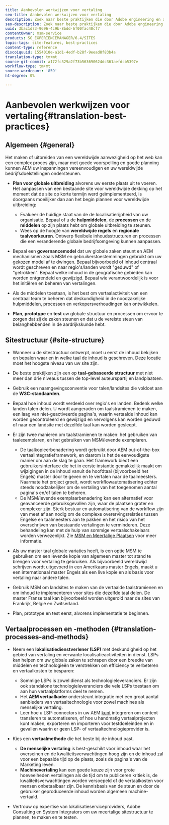```yaml
---
title: Aanbevolen werkwijzen voor vertaling
seo-title: Aanbevolen werkwijzen voor vertaling
description: Zoek naar beste praktijken die door Adobe engineering en adviesteams worden gecompileerd om u te helpen met vertaalprojecten aan de slag te gaan.
seo-description: Zoek naar beste praktijken die door Adobe engineering en adviesteams worden gecompileerd om u te helpen met vertaalprojecten aan de slag te gaan.
uuid: 3bac1d73-9696-4c9b-8bdd-6f00fac40cf7
contentOwner: msm-service
products: SG_EXPERIENCEMANAGER/6.4/SITES
topic-tags: site-features, best-practices
content-type: reference
discoiquuid: 1554010e-a1d1-4edf-b28f-9eead8f83b4a
translation-type: tm+mt
source-git-commit: a172fc329a2f73b563690624dc361aefdcb5397e
workflow-type: tm+mt
source-wordcount: '859'
ht-degree: 0%

---
```



# Aanbevolen werkwijzen voor vertaling{#translation-best-practices}

## Algemeen {#general}

Het maken of uitbreiden van een wereldwijde aanwezigheid op het web kan een complex proces zijn, maar met goede voorspelling en goede planning kunnen AEM uw inspanningen vereenvoudigen en uw wereldwijde bedrijfsdoelstellingen ondersteunen.

* **Plan voor globale uitbreiding** alvorens uw eerste plaats uit te voeren. Het aanpassen van een bestaande site voor wereldwijde dekking op het moment dat de site op korte termijn werd geïmplementeerd, is doorgaans moeilijker dan aan het begin plannen voor wereldwijde uitbreiding:

   * Evalueer de huidige staat van de de localisatierijpheid van uw organisatie. Bepaal of u de **hulpmiddelen**, de **processen** en de **middelen** op zijn plaats hebt om globale uitbreiding te steunen.
   * Wees op de hoogte van **wereldwijde regels** en **regionale taalvoorkeuren**. Ontwerp flexibele inhoudsstructuren en processen die een veranderende globale bedrijfsomgeving kunnen aanpassen.

* Bepaal een **governancemodel** dat uw globale zaken steunt en AEM mechanismen zoals MSM en gebruikerstoestemmingen gebruikt om uw gekozen model af te dwingen. Bepaal bijvoorbeeld of inhoud centraal wordt geschreven en naar regio&#39;s/landen wordt &quot;geduwd&quot; of &quot;getrokken&quot;. Bepaal welke inhoud in de geografische gebieden kan worden ontgrendeld en gewijzigd. Bepaal wie verantwoordelijk is voor het initiëren en beheren van vertalingen.
* Als de middelen toestaan, is het best om vertaalactiviteit van een centraal team te beheren dat deskundigheid in de noodzakelijke hulpmiddelen, processen en verkopersverhoudingen kan ontwikkelen.
* **Plan**, **prototype** en **test** uw globale structuur en processen om ervoor te zorgen dat zij de zaken steunen en dat u de vereiste steun van belanghebbenden in de aardrijkskunde hebt.

## Sitestructuur {#site-structure}

* Wanneer u de sitestructuur ontwerpt, moet u eerst de inhoud bekijken en bepalen waar en in welke taal de inhoud is geschreven. Deze locatie moet het hoogste niveau van uw site zijn.
* De beste praktijken zijn een op **taal-gebaseerde structuur** met niet meer dan drie niveaus tussen de top-level auteurspartij en landplaatsen.
* Gebruik een naamgevingsconventie voor talen/landsites die voldoet aan de **W3C-standaarden**.
* Bepaal hoe inhoud wordt verdeeld over regio&#39;s en landen. Bedenk welke landen talen delen. U wordt aangeraden om taalstramienen te maken, een laag van niet-geactiveerde pagina&#39;s, waarin vertaalde inhoud kan worden gecontroleerd en gewijzigd en vervolgens kan worden geduwd of naar een landsite met dezelfde taal kan worden gesleept.
* Er zijn twee manieren om taalstramienen te maken: het gebruiken van taalexemplaren, en het gebruiken van MSM/levende exemplaren.

   * De taalkopieerbenadering wordt gebruikt door AEM out-of-the-box vertaalintegratieframework, en daarom is het de eenvoudigste manier om aan de slag te gaan. Het framework biedt een gebruikersinterface die het in eerste instantie gemakkelijk maakt om wijzigingen in de inhoud vanuit de hoofdtaal (bijvoorbeeld het Engels) master door te geven en te vertalen naar de taalmeesters. Naarmate het project groeit, wordt workflowautomatisering echter steeds noodzakelijker om de vertaling van het toegenomen aantal pagina&#39;s en/of talen te beheren.
   * De MSM/levende exemplaarbenadering kan een alternatief voor geavanceerde gebruiksgevallen zijn, waar de plaatsen groter en complexer zijn. Sterk bestuur en automatisering van de workflow zijn van meet af aan nodig om de complexe overervingsrelaties tussen Engelse en taalmeesters aan te pakken en het risico van het overschrijven van bestaande vertalingen te verminderen. Deze behandeling kan met de hulp van sommige vertaalschakelaars worden verwezenlijkt. Zie [MSM en Meertalige Plaatsen](/help/sites-administering/msm-best-practices.md#msm-and-multilingual-websites) voor meer informatie.

* Als uw master taal globale variaties heeft, is een optie MSM te gebruiken om een levende kopie van algemeen master tot stand te brengen voor vertaling te gebruiken. Als bijvoorbeeld wereldwijd schrijven wordt uitgevoerd in een Amerikaans master Engels, maakt u een internationaal master Engels als een live kopie en als basis voor vertaling naar andere talen.
* Gebruik MSM om landsites te maken van de vertaalde taalstramienen en om inhoud te implementeren voor sites die dezelfde taal delen. De master Franse taal kan bijvoorbeeld worden uitgerold naar de sites van Frankrijk, België en Zwitserland.
* Plan, prototype en test eerst, alvorens implementatie te beginnen.

## Vertaalprocessen en -methoden {#translation-processes-and-methods}

* Neem een **lokalisatiedienstverlener (LSP)** met deskundigheid op het gebied van vertaling en verwante localisatieactiviteiten in dienst. LSPs kan helpen om uw globale zaken te schrapen door een breedte van middelen en technologieën te verstrekken om efficiency te verbeteren en vertaalkosten te besparen:

   * Sommige LSPs is zowel dienst als technologieleveranciers. Er zijn ook standalone technologieleveranciers die vele LSPs toestaan om aan hun vertaalplatforms deel te nemen.
   * Het **AEM vertaalkader** ondersteunt integratie met een groot aantal aanbieders van vertaaltechnologie voor zowel machines als menselijke vertaling.
   * Leer hoe u LSP-connectors in uw AEM [kunt](/help/sites-administering/translation.md) integreren om content transleren te automatiseren, of hoe u handmatig vertaalprojecten kunt maken, exporteren en importeren voor testdoeleinden en in gevallen waarin er geen LSP- of vertaaltechnologieprovider is.

* Kies een **vertaalmethode** die het beste bij de inhoud past.

   * **De menselijke vertaling** is best-geschikt voor inhoud waar het overseinen en de kwaliteitsverwachtingen hoog zijn en de inhoud zal voor een bepaalde tijd op de plaats, zoals de pagina&#39;s van de Marketing leven.
   * **Machinevertaling** kan een goede keuze zijn voor grote hoeveelheden vertalingen als de tijd om te publiceren kritiek is, de kwaliteitsverwachtingen worden versoepeld of de vertaalkosten voor mensen onbetaalbaar zijn. De kennisbasis van de steun en door de gebruiker geproduceerde inhoud worden algemeen machine-vertaald.

* Vertrouw op expertise van lokalisatieserviceproviders, Adobe Consulting en System Integrators om uw meertalige sitestructuur te plannen, te maken en te testen.

